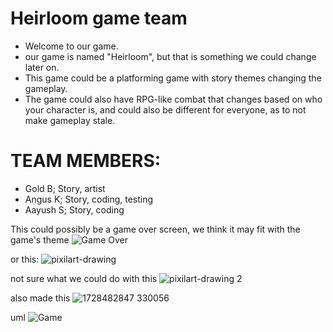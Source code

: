 # Heirloom game team
* Welcome to our game.
* our game is named "Heirloom", but that is something we could change later on.
* This game could be a platforming game with story themes changing the gameplay.
* The game could also have RPG-like combat that changes based on who your character is, and could also be different for everyone, as to not make gameplay stale.
# TEAM MEMBERS:
* Gold B; Story, artist
* Angus K; Story, coding, testing
* Aayush S; Story, coding

This could possibly be a game over screen, we think it may fit with the game's theme
![Game Over](https://github.com/g0ld-star/tehehe-/blob/main/images/Gameoverscreen.png?raw=true)

or this:
![pixilart-drawing](https://github.com/user-attachments/assets/e89d7773-2dbf-4e79-86f0-5ca23144abed)

not sure what we could do with this
![pixilart-drawing 2](https://github.com/user-attachments/assets/76611e3d-f34f-469f-aabd-a00076b9484f)

also made this
![1728482847 330056](https://github.com/user-attachments/assets/97c8e942-357d-4c06-8395-d6716937ad97)


uml
![Game](https://github.com/user-attachments/assets/167ba1c8-ab10-4a78-940c-e4ce01c687a7)
